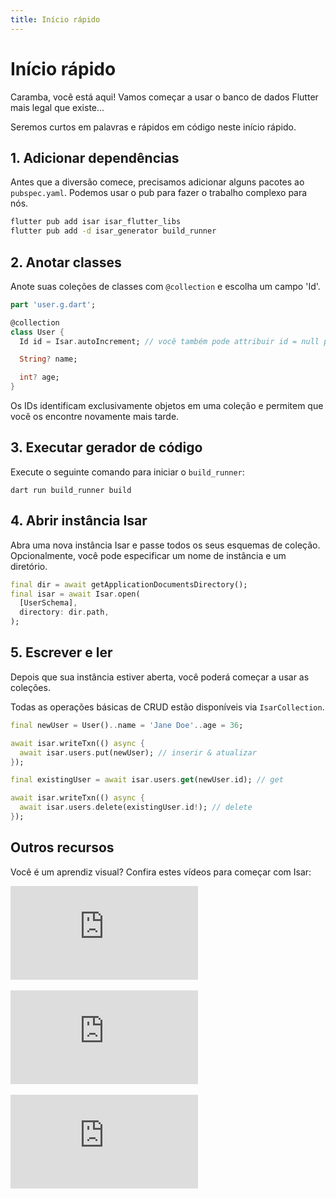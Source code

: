```yaml
---
title: Início rápido
---
```


# Início rápido

Caramba, você está aqui! Vamos começar a usar o banco de dados Flutter mais legal que existe...

Seremos curtos em palavras e rápidos em código neste início rápido.

## 1. Adicionar dependências

Antes que a diversão comece, precisamos adicionar alguns pacotes ao `pubspec.yaml`. Podemos usar o pub para fazer o trabalho complexo para nós.

```bash
flutter pub add isar isar_flutter_libs
flutter pub add -d isar_generator build_runner
```

## 2. Anotar classes

Anote suas coleções de classes com `@collection` e escolha um campo 'Id'.

```dart
part 'user.g.dart';

@collection
class User {
  Id id = Isar.autoIncrement; // você também pode attribuir id = null para incrementar automaticamente

  String? name;

  int? age;
}
```

Os IDs identificam exclusivamente objetos em uma coleção e permitem que você os encontre novamente mais tarde.

## 3. Executar gerador de código

Execute o seguinte comando para iniciar o `build_runner`:

```
dart run build_runner build
```

## 4. Abrir instância Isar

Abra uma nova instância Isar e passe todos os seus esquemas de coleção. Opcionalmente, você pode especificar um nome de instância e um diretório.

```dart
final dir = await getApplicationDocumentsDirectory();
final isar = await Isar.open(
  [UserSchema],
  directory: dir.path,
);
```

## 5. Escrever e ler

Depois que sua instância estiver aberta, você poderá começar a usar as coleções.

Todas as operações básicas de CRUD estão disponíveis via `IsarCollection`.

```dart
final newUser = User()..name = 'Jane Doe'..age = 36;

await isar.writeTxn(() async {
  await isar.users.put(newUser); // inserir & atualizar
});

final existingUser = await isar.users.get(newUser.id); // get

await isar.writeTxn(() async {
  await isar.users.delete(existingUser.id!); // delete
});
```

## Outros recursos

Você é um aprendiz visual? Confira estes vídeos para começar com Isar:
<div class="video-block">
  <iframe max-width=100% height=auto src="https://www.youtube.com/embed/CwC9-a9hJv4" title="Isar Database" frameborder="0" allow="accelerometer; clipboard-write; encrypted-media; gyroscope; picture-in-picture" allowfullscreen></iframe>
</div>
<br>
<div class="video-block">
  <iframe max-width=100% height=auto src="https://www.youtube.com/embed/videoseries?list=PLKKf8l1ne4_hMBtRykh9GCC4MMyteUTyf" title="Isar Database" frameborder="0" allow="accelerometer; clipboard-write; encrypted-media; gyroscope; picture-in-picture" allowfullscreen></iframe>
</div>
<br>
<div class="video-block">
  <iframe max-width=100% height=auto src="https://www.youtube.com/embed/pdKb8HLCXOA " title="Isar Database" frameborder="0" allow="accelerometer; clipboard-write; encrypted-media; gyroscope; picture-in-picture" allowfullscreen></iframe>
</div>

